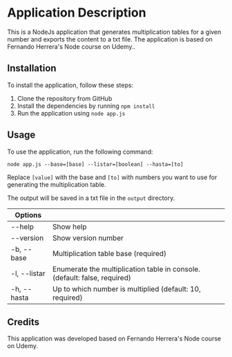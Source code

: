 # Application Description

This is a NodeJs application that generates multiplication tables for a given number and exports the content to a txt file. The application is based on Fernando Herrera's Node course on Udemy..

## Installation

To install the application, follow these steps:

1. Clone the repository from GitHub
2. Install the dependencies by running `npm install`
3. Run the application using `node app.js`

## Usage

To use the application, run the following command:

```
node app.js --base=[base] --listar=[boolean] --hasta=[to]
```

Replace `[value]` with the base and `[to]` with numbers you want to use for generating the multiplication table.

The output will be saved in a txt file in the `output` directory.

| Options | |
|--------------|----------------------------|
| --help | Show help |
| --version | Show version number |
| -b, --base | Multiplication table base (required) |
| -l, --listar | Enumerate the multiplication table in console. (default: false, required) |
| -h, --hasta | Up to which number is multiplied (default: 10, required) |

## Credits

This application was developed based on Fernando Herrera's Node course on Udemy.